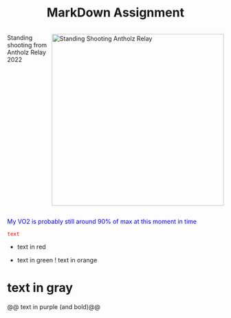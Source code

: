 <!DOCTYPE html>
<html>
<body>

<h1 align="center"> MarkDown Assignment</h1>

<p style="display:inline-block;"> <img align="right" height="400" src="Group23012022vt0317.JPG" alt="Standing Shooting Antholz Relay"> 
Standing shooting from Antholz Relay 2022</p>

<p style="color: blue;">My VO2 is probably still around 90% of max at this moment in time</p>

<code style="color : red">text</code>

- text in red
+ text in green
! text in orange
# text in gray
@@ text in purple (and bold)@@


</body>
</html>
